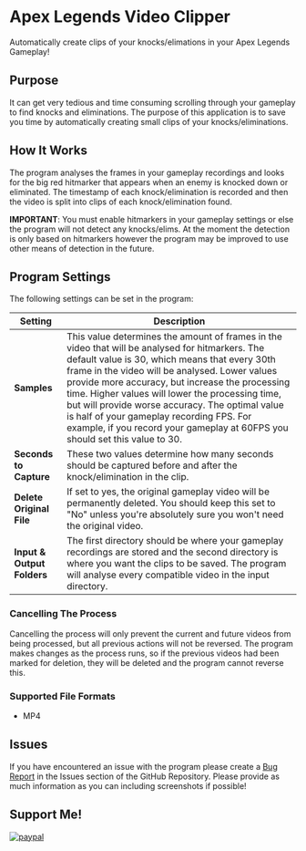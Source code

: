 # Apex Legends Video Clipper
Automatically create clips of your knocks/elimations in your Apex Legends Gameplay!

## Purpose
It can get very tedious and time consuming scrolling through your gameplay to find knocks and eliminations. The purpose of this application is to save you time by automatically creating small clips of your knocks/eliminations.

## How It Works
The program analyses the frames in your gameplay recordings and looks for the big red hitmarker that appears when an enemy is knocked down or eliminated. The timestamp of each knock/elimination is recorded and then the video is split into clips of each knock/elimination found. 

**IMPORTANT**: You must enable hitmarkers in your gameplay settings or else the program will not detect any knocks/elims. At the moment the detection is only based on hitmarkers however the program may be improved to use other means of detection in the future.

## Program Settings
The following settings can be set in the program:

| Setting | Description |
|----------------|-------------|
|**Samples**|This value determines the amount of frames in the video that will be analysed for hitmarkers. The default value is 30, which means that every 30th frame in the video will be analysed. Lower values provide more accuracy, but increase the processing time. Higher values will lower the processing time, but will provide worse accuracy. The optimal value is half of your gameplay recording FPS. For example, if you record your gameplay at 60FPS you should set this value to 30.|
|**Seconds to Capture**|These two values determine how many seconds should be captured before and after the knock/elimination in the clip.|
|**Delete Original File**|If set to yes, the original gameplay video will be permanently deleted. You should keep this set to "No" unless you're absolutely sure you won't need the original video.|
|**Input & Output Folders**|The first directory should be where your gameplay recordings are stored and the second directory is where you want the clips to be saved. The program will analyse every compatible video in the input directory.|

### Cancelling The Process
Cancelling the process will only prevent the current and future videos from being processed, but all previous actions will not be reversed. The program makes changes as the process runs, so if the previous videos had been marked for deletion, they will be deleted and the program cannot reverse this.

### Supported File Formats
- MP4

## Issues
If you have encountered an issue with the program please create a [Bug Report](https://github.com/arhamqureshi/ALVC/issues/new/choose) in the Issues section of the GitHub Repository. Please provide as much information as you can including screenshots if possible!

## Support Me!
[![paypal](https://www.paypalobjects.com/en_US/i/btn/btn_donateCC_LG.gif)](https://www.paypal.com/cgi-bin/webscr?cmd=_donations&business=WALNKNVGR4L8S&currency_code=AUD)

